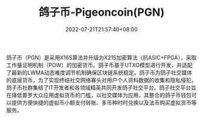﻿---
weight: 
title: "鸽子币-Pigeoncoin(PGN)"
description: "鸽子币（PGN）是采用X16S算法并升级为X21S加密算法（抗ASIC+FPGA），采取工作量证明机制（POW）的加密货币"
date: 2022-07-21T21:57:40+08:00
lastmod: 2022-07-21T16:45:40+08:00
draft: false
authors: ["seven"]
featuredImage: "gezibi-pigeoncoinpgn.webp"
link: "https://pigeoncoin.org/"
tags: ["数字代币","鸽子币-Pigeoncoin(PGN)"]
categories: ["navigation"]
navigation: ["数字代币"]
lightgallery: true
toc: true
pinned: false
recommend: false
recommend1: false
---
鸽子币（PGN）是采用X16S算法并升级为X21S加密算法（抗ASIC+FPGA），采取工作量证明机制（POW）的加密货币。鸽子币基于UTXO模型进行开发，并适配了最新的LWMA动态难度调节机制确保区块链系统稳定。鸽子币为鸽子社交媒体的底层货币，为了实现终结社交网络寡头对用户个人资料数据的收集和隐私侵犯，鸽子币社群集结了IT开发者和各领域精英共同开发鸽子社交平台。鸽子社交平台旨在降低普罗大众应用虚拟货币的门槛，以社交媒体为应用，其整合的鸽子币钱包可以提供方便快捷的虚拟币小额支付转账、多币种时时兑换以及法币购买虚拟货币等服务。
